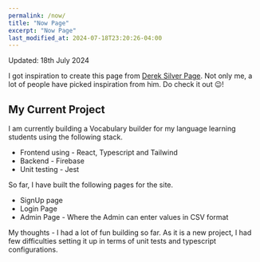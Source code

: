 ```yaml
---
permalink: /now/
title: "Now Page"
excerpt: "Now Page"
last_modified_at: 2024-07-18T23:20:26-04:00
---
```


Updated: 18th July 2024

I got inspiration to create this page from [Derek Silver Page](https://sive.rs/now). Not only me, a lot of people have picked inspiration from him. Do check it out 😉!

## My Current Project

I am currently building a Vocabulary builder for my language learning students using the following stack.

- Frontend using - React, Typescript and Tailwind
- Backend - Firebase
- Unit testing - Jest

So far, I have built the following pages for the site.
- SignUp page
- Login Page
- Admin Page - Where the Admin can enter values in CSV format

My thoughts - I had a lot of fun building so far. As it is a new project, I had few difficulties setting it up in terms of unit tests and typescript configurations.

